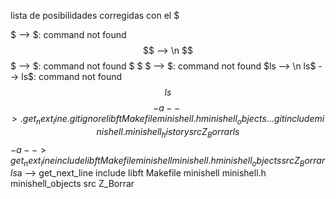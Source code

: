 lista de posibilidades corregidas con el $

$				--> $: command not found
$$				--> \n
$$$				--> $: command not found
$ $ $			--> $: command not found
$ls				--> \n
ls$				--> ls$: command not found
$$ls$$ $$-a		-->  .  get_next_line  .gitignore   libft   Makefile   minishell.h   minishell_objects  ..   .git    include  minishell   .minishell_history src  Z_Borrar
ls$$$-a			--> get_next_line   include   libft    Makefile   minishell   minishell.h   minishell_objects   src   Z_Borrar
ls$a			--> get_next_line   include   libft    Makefile   minishell   minishell.h   minishell_objects   src   Z_Borrar
